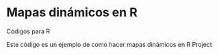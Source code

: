 # Mapas dinámicos en R
Códigos para R

Este código es un ejemplo de como hacer mapas dinámicos en R Project

